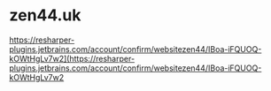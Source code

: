 # zen44.uk
https://resharper-plugins.jetbrains.com/account/confirm/websitezen44/IBoa-iFQUOQ-kOWtHgLv7w2](https://resharper-plugins.jetbrains.com/account/confirm/websitezen44/IBoa-iFQUOQ-kOWtHgLv7w2
